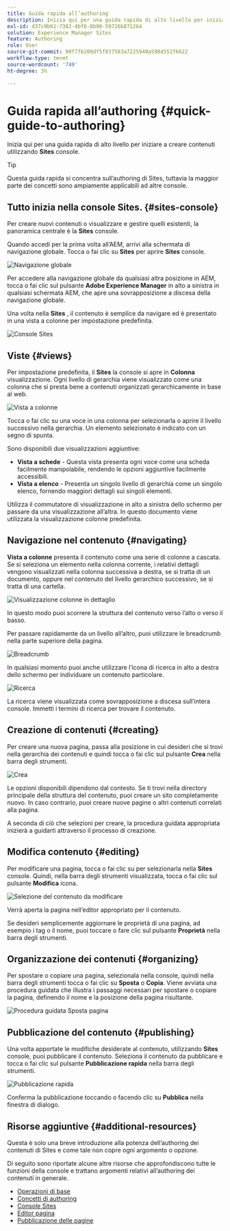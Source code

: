 ```yaml
---
title: Guida rapida all’authoring
description: Inizia qui per una guida rapida di alto livello per iniziare a creare contenuti utilizzando la console Sites.
exl-id: d37c9b61-7382-4bf6-8b90-59726b871264
solution: Experience Manager Sites
feature: Authoring
role: User
source-git-commit: 90f7f6209df5f837583a7225940a5984551f6622
workflow-type: tm+mt
source-wordcount: '749'
ht-degree: 3%

---
```



# Guida rapida all’authoring {#quick-guide-to-authoring}

Inizia qui per una guida rapida di alto livello per iniziare a creare contenuti utilizzando **Sites** console.

>[!TIP]
>
>Questa guida rapida si concentra sull’authoring di Sites, tuttavia la maggior parte dei concetti sono ampiamente applicabili ad altre console.

## Tutto inizia nella console Sites. {#sites-console}

Per creare nuovi contenuti o visualizzare e gestire quelli esistenti, la panoramica centrale è la **Sites** console.

Quando accedi per la prima volta all’AEM, arrivi alla schermata di navigazione globale. Tocca o fai clic su **Sites** per aprire **Sites** console.

![Navigazione globale](assets/getting-started-global-navigation.png)

Per accedere alla navigazione globale da qualsiasi altra posizione in AEM, tocca o fai clic sul pulsante **Adobe Experience Manager** in alto a sinistra in qualsiasi schermata AEM, che apre una sovrapposizione a discesa della navigazione globale.

Una volta nella **Sites** , il contenuto è semplice da navigare ed è presentato in una vista a colonne per impostazione predefinita.

![Console Sites](assets/getting-started-sites-console.png)

## Viste {#views}

Per impostazione predefinita, il **Sites** la console si apre in **Colonna** visualizzazione. Ogni livello di gerarchia viene visualizzato come una colonna che si presta bene a contenuti organizzati gerarchicamente in base al web.

![Vista a colonne](assets/getting-started-column-view.png)

Tocca o fai clic su una voce in una colonna per selezionarla o aprire il livello successivo nella gerarchia. Un elemento selezionato è indicato con un segno di spunta.

Sono disponibili due visualizzazioni aggiuntive:

* **Vista a schede** - Questa vista presenta ogni voce come una scheda facilmente manipolabile, rendendo le opzioni aggiuntive facilmente accessibili.
* **Vista a elenco** - Presenta un singolo livello di gerarchia come un singolo elenco, fornendo maggiori dettagli sui singoli elementi.

Utilizza il commutatore di visualizzazione in alto a sinistra dello schermo per passare da una visualizzazione all’altra. In questo documento viene utilizzata la visualizzazione colonne predefinita.

## Navigazione nel contenuto {#navigating}

**Vista a colonne** presenta il contenuto come una serie di colonne a cascata. Se si seleziona un elemento nella colonna corrente, i relativi dettagli vengono visualizzati nella colonna successiva a destra, se si tratta di un documento, oppure nel contenuto del livello gerarchico successivo, se si tratta di una cartella.

![Visualizzazione colonne in dettaglio](assets/getting-started-column-detail.png)

In questo modo puoi scorrere la struttura del contenuto verso l’alto o verso il basso.

Per passare rapidamente da un livello all’altro, puoi utilizzare le breadcrumb nella parte superiore della pagina.

![Breadcrumb](assets/getting-started-breadcrumbs.png)

In qualsiasi momento puoi anche utilizzare l’icona di ricerca in alto a destra dello schermo per individuare un contenuto particolare.

![Ricerca](assets/getting-started-search.png)

La ricerca viene visualizzata come sovrapposizione a discesa sull’intera console. Immetti i termini di ricerca per trovare il contenuto.

## Creazione di contenuti {#creating}

Per creare una nuova pagina, passa alla posizione in cui desideri che si trovi nella gerarchia dei contenuti e quindi tocca o fai clic sul pulsante **Crea** nella barra degli strumenti.

![Crea](assets/getting-started-create.png)

Le opzioni disponibili dipendono dal contesto. Se ti trovi nella directory principale della struttura del contenuto, puoi creare un sito completamente nuovo. In caso contrario, puoi creare nuove pagine o altri contenuti correlati alla pagina.

A seconda di ciò che selezioni per creare, la procedura guidata appropriata inizierà a guidarti attraverso il processo di creazione.

## Modifica contenuto {#editing}

Per modificare una pagina, tocca o fai clic su per selezionarla nella **Sites** console. Quindi, nella barra degli strumenti visualizzata, tocca o fai clic sul pulsante **Modifica** icona.

![Selezione del contenuto da modificare](assets/getting-started-edit.png)

Verrà aperta la pagina nell’editor appropriato per il contenuto.

Se desideri semplicemente aggiornare le proprietà di una pagina, ad esempio i tag o il nome, puoi toccare o fare clic sul pulsante **Proprietà** nella barra degli strumenti.

## Organizzazione dei contenuti {#organizing}

Per spostare o copiare una pagina, selezionala nella console, quindi nella barra degli strumenti tocca o fai clic su **Sposta** o **Copia**. Viene avviata una procedura guidata che illustra i passaggi necessari per spostare o copiare la pagina, definendo il nome e la posizione della pagina risultante.

![Procedura guidata Sposta pagina](assets/getting-started-move-page.png)

## Pubblicazione del contenuto {#publishing}

Una volta apportate le modifiche desiderate al contenuto, utilizzando **Sites** console, puoi pubblicare il contenuto. Seleziona il contenuto da pubblicare e tocca o fai clic sul pulsante **Pubblicazione rapida** nella barra degli strumenti.

![Pubblicazione rapida](assets/getting-started-quick-publish.png)

Conferma la pubblicazione toccando o facendo clic su **Pubblica** nella finestra di dialogo.

## Risorse aggiuntive {#additional-resources}

Questa è solo una breve introduzione alla potenza dell’authoring dei contenuti di Sites e come tale non copre ogni argomento o opzione.

Di seguito sono riportate alcune altre risorse che approfondiscono tutte le funzioni della console e trattano argomenti relativi all’authoring dei contenuti in generale.

* [Operazioni di base](/help/sites-cloud/authoring/basic-handling.md)
* [Concetti di authoring](/help/sites-cloud/authoring/author-publish.md)
* [Console Sites](/help/sites-cloud/authoring/sites-console/introduction.md)
* [Editor pagina](/help/sites-cloud/authoring/page-editor/introduction.md)
* [Pubblicazione delle pagine](/help/sites-cloud/authoring/sites-console/publishing-pages.md)
